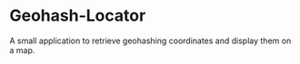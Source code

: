 Geohash-Locator
===============

A small application to retrieve geohashing coordinates and display them on a map.

